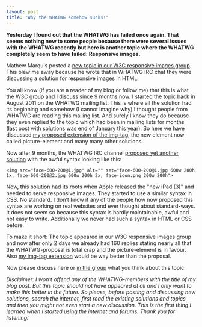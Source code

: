 ```yaml
---
layout: post
title: "Why the WHATWG somehow sucks!"
---
```


**Yesterday I found out that the WHATWG has failed once again. That seems nothing new to some people because there were several issues with the WHATWG recently but here is another topic where the WHATWG completely seem to have failed: Responsive images.**

Mathew Marquis posted a [new topic in our W3C responsive images group](http://www.w3.org/community/respimg/2012/05/11/respimg-proposal/). This blew me away because he wrote that in WHATWG IRC chat they were discussing a solution for responsive images in HTML.

You all know (if you are a reader of my blog or follow me) that this is what the W3C group and I discuss since 9 months now. I started the topic back in August 2011 on the WHATWG mailing list. This is where all the solution had its beginning and somehow (I cannot imagine why) I thought people from WHATWG are reading this mailing list. And surely I know they do because they even replied to the topic which had been in mailing lists for months (last post with solutions was end of January this year). So here we have discussed [my proposed extension of the img-tag](https://gist.github.com/1158855), the new element now called picture-element and many many other solutions.

Now after 9 months, the WHATWG IRC channel [proposed yet another solution](http://lists.whatwg.org/pipermail/whatwg-whatwg.org/2012-May/035746.html) with the awful syntax looking like this:

	<img src="face-600-200@1.jpg" alt="" set="face-600-200@1.jpg 600w 200h 1x, face-600-200@2.jpg 600w 200h 2x, face-icon.png 200w 200h">

Now, this solution had its roots when Apple released the "new iPad (3)" and needed to serve responsive images. They started to use a similar syntax in CSS. No standard. I don't know if any of the people how now proposed this syntax are working on real websites and ever thought about standard-ways. It does not seem so because this syntax is hardly maintainable, awful and not easy to write. Additionally we never had such a syntax in HTML or CSS before.

To make it short: The topic appeared in our W3C responsive images group and now after only 2 days we already had 160 replies stating nearly all that the WHATWG-proposal is total crap and the picture-element is in favour. Also [my img-tag extension](https://gist.github.com/1158855) would be way better than the proposal.

Now please discuss here or [in the group](http://www.w3.org/community/respimg/2012/05/11/respimg-proposal/) what you think about this topic.

*Disclaimer: I won't offend any of the WHATWG-members with the title of my blog post. But this topic should not have appeared at all and I only want to make this better in the future. So please, before posting and discussing new solutions, search the internet, first read the existing solutions and topics and then you might not even start a new discussion. This is the first thing I learned when I started using the internet and forums. Thank you for listening!*